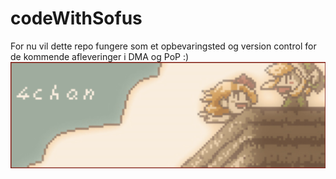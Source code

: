 # codeWithSofus
For nu vil dette repo fungere som et opbevaringsted og version control for de kommende afleveringer i DMA og PoP :)
![4chan](https://github.com/sofusbjorn/codeWithSofus/raw/master/markdownImgs/4chan.png "Welcome")

